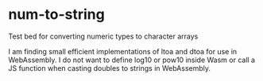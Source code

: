 # num-to-string
Test bed for converting numeric types to character arrays

I am finding small efficient implementations of ltoa and dtoa for use in WebAssembly.  I do not want to define log10 or pow10 inside Wasm or call a JS function when casting doubles to strings in WebAssembly.
